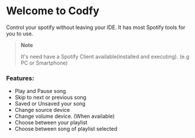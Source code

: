 # Welcome to Codfy

<!-- Plugin description -->
Control your spotify without leaving your IDE. It has most Spotify tools for you to use.

> **Note**
>
> It's need have a Spotify Client available(installed and executing). (e.g PC or Smartphone)

### Features:

- Play and Pause song
- Skip to next or previous song
- Saved or Unsaved your song
- Change source device
- Change volume device. (When available)
- Choose between your playlist
- Choose between song of playlist selected

<!-- Plugin description end -->
